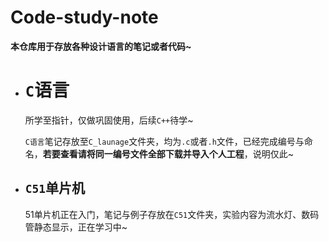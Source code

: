 # Code-study-note
**本仓库用于存放各种设计语言的笔记或者代码~**

+ # `C`语言

  所学至指针，仅做巩固使用，后续`C++`待学~

  `C语言`笔记存放至`C_launage`文件夹，均为`.c`或者`.h`文件，已经完成编号与命名，**若要查看请将同一编号文件全部下载并导入个人工程**，说明仅此~

+ ## `C51`单片机

  51单片机正在入门，笔记与例子存放在`C51`文件夹，实验内容为流水灯、数码管静态显示，正在学习中~

